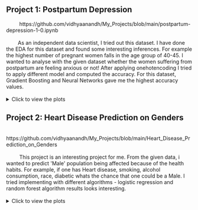 <h2>Project 1: 
 Postpartum Depression</h2>
&nbsp&nbsp&nbsp&nbsp&nbsp&nbsp&nbsp&nbsp https://github.com/vidhyaanandh/My_Projects/blob/main/postpartum-depression-1-0.ipynb <br/><br/>
&nbsp&nbsp&nbsp&nbsp&nbsp&nbsp&nbsp&nbspAs an independent data scientist, I tried out this dataset. I have done the EDA for this dataset and found some interesting inferences. For example the highest number of pregnant women falls in the age group of 40-45. I wanted to analyse with the given dataset whether the women suffering from postpartum are feeling anxious or not! After applying onehotencoding I tried to apply different model and computed the accuracy. For this dataset, Gradient Boosting and Neural Networks gave me the highest accuracy values. <br/><br/>
      
<details>
  <summary>Click to view the plots</summary>
  <img src="https://user-images.githubusercontent.com/125475162/234282952-6f4dc36f-858c-4b59-9253-014876035f9c.png" width="200" height="200">
  <img src="https://user-images.githubusercontent.com/125475162/234283081-82e2c206-d328-4138-b3d8-c7eb9924a273.png" width="200" height="200">
  <img src="https://user-images.githubusercontent.com/125475162/234283110-79b06ba7-945b-4da3-82e0-f1b151c26612.png" width="200" height="200">
  <img src="https://user-images.githubusercontent.com/125475162/234283128-2c925cdd-c4d9-4236-8d84-6ecf1b33b8e3.png" width="200" height="200">
  <img src="https://user-images.githubusercontent.com/125475162/234283315-3070b1ad-566e-4b90-82d0-608832ad258b.png" width="200" height="200">
  <img src="https://user-images.githubusercontent.com/125475162/234283327-000ec6a4-2414-49b4-8177-763db7c24667.png" width="200" height="200">
  <img src="https://user-images.githubusercontent.com/125475162/234283340-3d2c2c8c-91a8-48ae-8601-81086a5940cc.png" width="200" height="200">
  <img src="https://user-images.githubusercontent.com/125475162/234283390-88863698-7bc0-4671-8550-2d1d81414b42.png" width="200" height="200">
  <img src="https://user-images.githubusercontent.com/125475162/234283397-bdd9a52e-e236-4cad-9ca2-edd84b3e00f4.png" width="200" height="200">
  <img src="https://user-images.githubusercontent.com/125475162/234288391-2c532151-9c7d-457c-8f1c-c947e195bac4.png" width="200" height="200">
</details>

<h2>Project 2: 
 Heart Disease Prediction on Genders</h2>
 &nbsp&nbsp&nbsp&nbsp&nbsp&nbsp&nbsp&nbsp https://github.com/vidhyaanandh/My_Projects/blob/main/Heart_Disease_Prediction_on_Genders<br/><br/>
 &nbsp&nbsp&nbsp&nbsp&nbsp&nbsp&nbsp&nbsp  This project is an interesting project for me. From the given data, i wanted to predict 'Male' population being affected because of the health habits. For example, if one has Heart disease, smoking, alcohol consumption, race, diabetic whats the chance that one could be a Male. I tried implementing with different algorithms - logistic regression and random forest algorithm results looks interesting. <br/><br/>
<details>
  <summary>Click to view the plots</summary>
  <img src="https://user-images.githubusercontent.com/125475162/235891765-876b0092-dd51-4c2a-b029-56ecf0f749aa.png" width="200" height="200">
  <img src="https://user-images.githubusercontent.com/125475162/235891866-882e762c-1f8c-4ee8-935e-1411402bb1ba.png" width="200" height="200">
  <img src="https://user-images.githubusercontent.com/125475162/235891926-8e58a5d9-91c6-4e3b-a2f0-ba810bc18dd1.png" width="200" height="200">
  <img src="https://user-images.githubusercontent.com/125475162/235892023-931234bf-ad6d-40a5-9a19-9afc6a2715ae.png" width="200" height="200">
</details>

